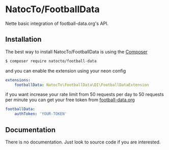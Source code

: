 NatocTo/FootballData
======

Nette basic integration of football-data.org's API.

Installation
------------

The best way to install NatocTo/FootballData is using the [Composer](http://getcomposer.org/)

```sh
$ composer require natocto/football-data
```

and you can enable the extension using your neon config

```yml
extensions:
	footballData: NatocTo\FootballData\DI\FootballDataExtension
```

if you want increase your rate limit from 50 requests per day to 50 requests per minute you can get your free token from [football-data.org](http://football-data.org/register)

```yml
footballData:
	authToken: 'YOUR-TOKEN'
```


Documentation
------------

There is no documentation. Just look to source code if you are interested.